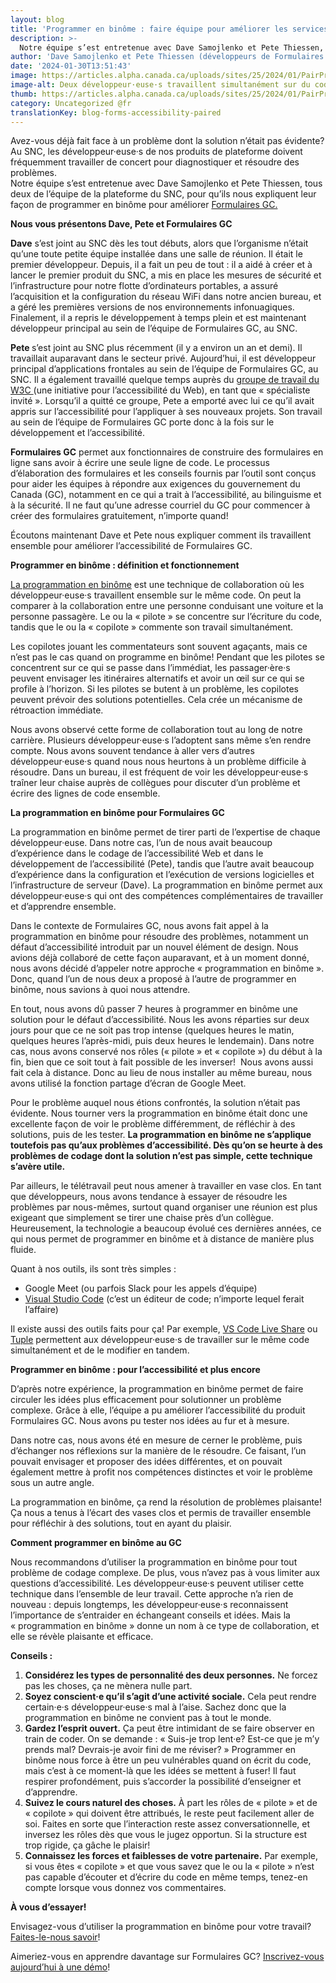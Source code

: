 ```yaml
---
layout: blog
title: 'Programmer en binôme : faire équipe pour améliorer les services du GC'
description: >-
  Notre équipe s’est entretenue avec Dave Samojlenko et Pete Thiessen, tous deux de l’équipe de la plateforme du SNC, pour qu’ils nous expliquent leur façon de programmer en binôme pour améliorer Formulaires GC.
author: 'Dave Samojlenko et Pete Thiessen (développeurs de Formulaires GC)'
date: '2024-01-30T13:51:43'
image: https://articles.alpha.canada.ca/uploads/sites/25/2024/01/PairProgramming_011124_Blog-FR.png
image-alt: Deux développeur·euse·s travaillent simultanément sur du code une personne écrit le code pendant que l’autre le révise et le commente en temps réel.
thumb: https://articles.alpha.canada.ca/uploads/sites/25/2024/01/PairProgramming_011124_Blog-FR.png
category: Uncategorized @fr
translationKey: blog-forms-accessibility-paired
---
```


<p>Avez-vous déjà fait face à un problème dont la solution n’était pas évidente? Au SNC, les développeur·euse·s de nos produits de plateforme doivent fréquemment travailler de concert pour diagnostiquer et résoudre des problèmes.<br>Notre équipe s’est entretenue avec Dave Samojlenko et Pete Thiessen, tous deux de l’équipe de la plateforme du SNC, pour qu’ils nous expliquent leur façon de programmer en binôme pour améliorer <a href="https://articles.alpha.canada.ca/forms-formulaires/fr/?utm_source=FR_Blog-forms-accessibility-paired&amp;utm_medium=Blog&amp;utm_campaign=forms_blogs" target="_blank" rel="noreferrer noopener">Formulaires</a><a href="https://articles.alpha.canada.ca/forms-formulaires/fr/?utm_source=FR_Blog-forms-accessibility-paired&amp;utm_medium=Blog&amp;utm_campaign=forms_blogs"> GC.</a></p>



<p><strong>Nous vous présentons Dave, Pete et Formulaires GC</strong></p>



<p><strong>Dave</strong> s’est joint au SNC dès les tout débuts, alors que l’organisme n’était qu’une toute petite équipe installée dans une salle de réunion. Il était le premier développeur. Depuis, il a fait un peu de tout&nbsp;: il a aidé à créer et à lancer le premier produit du SNC, a mis en place les mesures de sécurité et l’infrastructure pour notre flotte d’ordinateurs portables, a assuré l’acquisition et la configuration du réseau WiFi dans notre ancien bureau, et a géré les premières versions de nos environnements infonuagiques. Finalement, il a repris le développement à temps plein et est maintenant développeur principal au sein de l’équipe de Formulaires GC, au SNC.</p>



<p><strong>Pete </strong>s’est joint au SNC plus récemment (il y a environ un an et demi). Il travaillait auparavant dans le secteur privé. Aujourd’hui, il est développeur principal d’applications frontales au sein de l’équipe de Formulaires GC, au SNC. Il a également travaillé quelque temps auprès du <a href="https://www.w3.org/WAI/fundamentals/accessibility-intro/fr" target="_blank" rel="noreferrer noopener">groupe de travail du W3C </a>(une initiative pour l’accessibilité du Web), en tant que «&nbsp;spécialiste invité&nbsp;». Lorsqu’il a quitté ce groupe, Pete a emporté avec lui ce qu’il avait appris sur l’accessibilité pour l’appliquer à ses nouveaux projets. Son travail au sein de l’équipe de Formulaires GC porte donc à la fois sur le développement et l’accessibilité.&nbsp;</p>



<p><strong>Formulaires GC</strong> permet aux fonctionnaires de construire des formulaires en ligne sans avoir à écrire une seule ligne de code. Le processus d’élaboration des formulaires et les conseils fournis par l’outil sont conçus pour aider les équipes à répondre aux exigences du gouvernement du Canada (GC), notamment en ce qui a trait à l’accessibilité, au bilinguisme et à la sécurité. Il ne faut qu’une adresse courriel du GC pour commencer à créer des formulaires gratuitement, n’importe quand!&nbsp;</p>



<p>Écoutons maintenant Dave et Pete nous expliquer comment ils travaillent ensemble pour améliorer l’accessibilité de Formulaires GC.&nbsp;&nbsp;&nbsp;</p>



<p><strong>Programmer en binôme&nbsp;: définition et fonctionnement</strong></p>



<p><a href="https://www.btb.termiumplus.gc.ca/tpv2alpha/alpha-eng.html?lang=eng&amp;i=1&amp;srchtxt=pair+programming&amp;index=alt&amp;codom2nd_wet=1#resultrecs" target="_blank" rel="noreferrer noopener">La programmation en binôme</a> est une technique de collaboration où les développeur·euse·s travaillent ensemble sur le même code. On peut la comparer à la collaboration entre une personne conduisant une voiture et la personne passagère. Le ou la «&nbsp;pilote&nbsp;» se concentre sur l’écriture du code, tandis que le ou la «&nbsp;copilote&nbsp;» commente son travail simultanément.&nbsp;&nbsp;</p>



<p>Les copilotes jouant les commentateurs sont souvent agaçants, mais ce n’est pas le cas quand on programme en binôme! Pendant que les pilotes se concentrent sur ce qui se passe dans l’immédiat, les passager·ère·s peuvent envisager les itinéraires alternatifs et avoir un œil sur ce qui se profile à l’horizon. Si les pilotes se butent à un problème, les copilotes peuvent prévoir des solutions potentielles. Cela crée un mécanisme de rétroaction immédiate.</p>



<p>Nous avons observé cette forme de collaboration tout au long de notre carrière. Plusieurs développeur·euse·s l’adoptent sans même s’en rendre compte. Nous avons souvent tendance à aller vers d’autres développeur·euse·s quand nous nous heurtons à un problème difficile à résoudre. Dans un bureau, il est fréquent de voir les développeur·euse·s traîner leur chaise auprès de collègues pour discuter d’un problème et écrire des lignes de code ensemble.</p>



<p><strong>La programmation en binôme pour Formulaires GC&nbsp;</strong></p>



<p>La programmation en binôme permet de tirer parti de l’expertise de chaque développeur·euse. Dans notre cas, l’un de nous avait beaucoup d’expérience dans le codage de l’accessibilité Web et dans le développement de l’accessibilité (Pete), tandis que l’autre avait beaucoup d’expérience dans la configuration et l’exécution de versions logicielles et l’infrastructure de serveur (Dave). La programmation en binôme permet aux développeur·euse·s qui ont des compétences complémentaires de travailler et d’apprendre ensemble.&nbsp;</p>



<p>Dans le contexte de Formulaires GC, nous avons fait appel à la programmation en binôme pour résoudre des problèmes, notamment un défaut d’accessibilité introduit par un nouvel élément de design. Nous avions déjà collaboré de cette façon auparavant, et à un moment donné, nous avons décidé d’appeler notre approche «&nbsp;programmation en binôme&nbsp;». Donc, quand l’un de nous deux a proposé à l’autre de programmer en binôme, nous savions à quoi nous attendre.&nbsp;</p>



<p>En tout, nous avons dû passer 7&nbsp;heures à programmer en binôme une solution pour le défaut d’accessibilité. Nous les avons réparties sur deux jours pour que ce ne soit pas trop intense (quelques heures le matin, quelques heures l’après-midi, puis deux heures le lendemain). Dans notre cas, nous avons conservé nos rôles («&nbsp;pilote&nbsp;» et «&nbsp;copilote&nbsp;») du début à la fin, bien que ce soit tout à fait possible de les inverser!&nbsp; Nous avons aussi fait cela à distance. Donc au lieu de nous installer au même bureau, nous avons utilisé la fonction partage d’écran de Google Meet.&nbsp;</p>



<p>Pour le problème auquel nous étions confrontés, la solution n’était pas évidente. Nous tourner vers la programmation en binôme était donc une excellente façon de voir le problème différemment, de réfléchir à des solutions, puis de les tester. <strong>La programmation en binôme ne s’applique toutefois pas qu’aux problèmes d’accessibilité. Dès qu’on se heurte à des problèmes de codage dont la solution n’est pas simple, cette technique s’avère utile.&nbsp;</strong></p>



<p>Par ailleurs, le télétravail peut nous amener à travailler en vase clos. En tant que développeurs, nous avons tendance à essayer de résoudre les problèmes par nous-mêmes, surtout quand organiser une réunion est plus exigeant que simplement se tirer une chaise près d’un collègue. Heureusement, la technologie a beaucoup évolué ces dernières années, ce qui nous permet de programmer en binôme et à distance de manière plus fluide.&nbsp;</p>



<p>Quant à nos outils, ils sont très simples&nbsp;:&nbsp;</p>



<ul>
<li>Google Meet (ou parfois Slack pour les appels d’équipe)</li>



<li><a href="https://code.visualstudio.com/" target="_blank" rel="noreferrer noopener">Visual Studio Code</a> (c’est un éditeur de code; n’importe lequel ferait l’affaire)</li>
</ul>



<p>Il existe aussi des outils faits pour ça! Par exemple, <a href="https://code.visualstudio.com/learn/collaboration/live-share" target="_blank" rel="noreferrer noopener">VS Code Live Share</a> ou <a href="https://tuple.app/" target="_blank" rel="noreferrer noopener">Tuple</a> permettent aux développeur·euse·s de travailler sur le même code simultanément et de le modifier en tandem.&nbsp;</p>



<p><strong>Programmer en binôme&nbsp;: pour l’accessibilité et plus encore</strong></p>



<p>D’après notre expérience, la programmation en binôme permet de faire circuler les idées plus efficacement pour solutionner un problème complexe. Grâce à elle, l’équipe a pu améliorer l’accessibilité du produit Formulaires GC. Nous avons pu tester nos idées au fur et à mesure.</p>



<p>Dans notre cas, nous avons été en mesure de cerner le problème, puis d’échanger nos réflexions sur la manière de le résoudre. Ce faisant, l’un pouvait envisager et proposer des idées différentes, et on pouvait également mettre à profit nos compétences distinctes et voir le problème sous un autre angle.&nbsp;</p>



<p>La programmation en binôme, ça rend la résolution de problèmes plaisante! Ça nous a tenus à l’écart des vases clos et permis de travailler ensemble pour réfléchir à des solutions, tout en ayant du plaisir.</p>



<p><strong>Comment programmer en binôme au GC</strong></p>



<p>Nous recommandons d’utiliser la programmation en binôme pour tout problème de codage complexe. De plus, vous n’avez pas à vous limiter aux questions d’accessibilité. Les développeur·euse·s peuvent utiliser cette technique dans l’ensemble de leur travail. Cette approche n’a rien de nouveau&nbsp;: depuis longtemps, les développeur·euse·s reconnaissent l’importance de s’entraider en échangeant conseils et idées. Mais la «&nbsp;programmation en binôme&nbsp;» donne un nom à ce type de collaboration, et elle se révèle plaisante et efficace.&nbsp;&nbsp;</p>



<p><strong>Conseils&nbsp;:</strong></p>



<ol>
<li><strong>Considérez les types de personnalité des deux personnes.</strong> Ne forcez pas les choses, ça ne mènera nulle part.&nbsp;</li>



<li><strong>Soyez conscient·e qu’il s’agit d’une activité sociale.</strong> Cela peut rendre certain·e·s développeur·euse·s mal à l’aise. Sachez donc que la programmation en binôme ne convient pas à tout le monde.&nbsp;</li>



<li><strong>Gardez l’esprit ouvert.</strong> Ça peut être intimidant de se faire observer en train de coder. On se demande&nbsp;: «&nbsp;Suis-je trop lent·e? Est-ce que je m’y prends mal? Devrais-je avoir fini de me réviser?&nbsp;» Programmer en binôme nous force à être un peu vulnérables quand on écrit du code, mais c’est à ce moment-là que les idées se mettent à fuser! Il faut respirer profondément, puis s’accorder la possibilité d’enseigner et d’apprendre.&nbsp;</li>



<li><strong>Suivez le cours naturel des choses.</strong> À part les rôles de «&nbsp;pilote&nbsp;» et de «&nbsp;copilote&nbsp;» qui doivent être attribués, le reste peut facilement aller de soi. Faites en sorte que l’interaction reste assez conversationnelle, et inversez les rôles dès que vous le jugez opportun. Si la structure est trop rigide, ça gâche le plaisir!</li>



<li><strong>Connaissez les forces et faiblesses de votre partenaire.</strong> Par exemple, si vous êtes «&nbsp;copilote&nbsp;» et que vous savez que le ou la «&nbsp;pilote&nbsp;» n’est pas capable d’écouter et d’écrire du code en même temps, tenez-en compte lorsque vous donnez vos commentaires.&nbsp;</li>
</ol>



<p><strong>À vous d’essayer!</strong></p>



<p>Envisagez-vous d’utiliser la programmation en binôme pour votre travail? <a href="mailto:cds-snc@servicecanada.gc.ca" target="_blank" rel="noreferrer noopener">Faites-le-nous savoir</a>!</p>



<p>Aimeriez-vous en apprendre davantage sur Formulaires GC? <a href="https://articles.alpha.canada.ca/forms-formulaires/fr/assister-a-une-demonstration-de-produit/?utm_source=Blog+post&amp;utm_medium=Blog+post&amp;utm_campaign=forms_blogs" target="_blank" rel="noreferrer noopener">Inscrivez-vous aujourd’hui à une démo</a>!&nbsp;</p>

